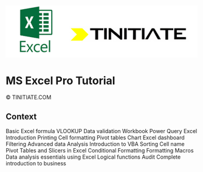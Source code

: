 ![Excel Tinitiate Image](excel_tinitiate.png)
# MS Excel Pro Tutorial
&copy; TINITIATE.COM

## Context
Basic Excel formula
VLOOKUP
Data validation
Workbook
Power Query
Excel Introduction
Printing
Cell formatting
Pivot tables
Chart
Excel dashboard
Filtering
Advanced data Analysis
Introduction to VBA
Sorting
Cell name
Pivot Tables and Slicers in Excel
Conditional Formatting
Formatting
Macros
Data analysis essentials using Excel
Logical functions
Audit
Complete introduction to business




